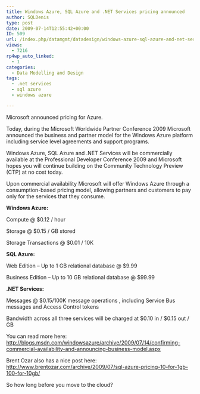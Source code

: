 ```yaml
---
title: Windows Azure, SQL Azure and .NET Services pricing announced
author: SQLDenis
type: post
date: 2009-07-14T12:55:42+00:00
ID: 509
url: /index.php/datamgmt/datadesign/windows-azure-sql-azure-and-net-services/
views:
  - 7216
rp4wp_auto_linked:
  - 1
categories:
  - Data Modelling and Design
tags:
  - .net services
  - sql azure
  - windows azure

---
```

Microsoft announced pricing for Azure.

Today, during the Microsoft Worldwide Partner Conference 2009 Microsoft announced the business and partner model for the Windows Azure platform including service level agreements and support programs.

Windows Azure, SQL Azure and .NET Services will be commercially available at the Professional Developer Conference 2009 and Microsoft hopes you will continue building on the Community Technology Preview (CTP) at no cost today. 

Upon commercial availability Microsoft will offer Windows Azure through a consumption-based pricing model, allowing partners and customers to pay only for the services that they consume.

**Windows Azure:**
   
Compute @ $0.12 / hour
   
Storage @ $0.15 / GB stored
   
Storage Transactions @ $0.01 / 10K

**SQL Azure:**
   
Web Edition – Up to 1 GB relational database @ $9.99
   
Business Edition – Up to 10 GB relational database @ $99.99 

**.NET Services:**
   
Messages @ $0.15/100K message operations , including Service Bus messages and Access Control tokens

Bandwidth across all three services will be charged at $0.10 in / $0.15 out / GB

You can read more here: http://blogs.msdn.com/windowsazure/archive/2009/07/14/confirming-commercial-availability-and-announcing-business-model.aspx

Brent Ozar also has a nice post here: http://www.brentozar.com/archive/2009/07/sql-azure-pricing-10-for-1gb-100-for-10gb/

So how long before you move to the cloud?